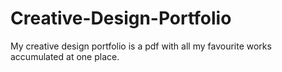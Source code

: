 # Creative-Design-Portfolio
My creative design portfolio is a pdf with all my favourite works accumulated at one place.
